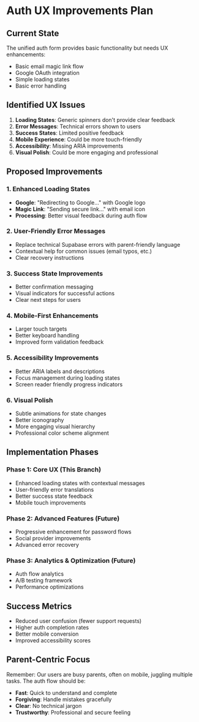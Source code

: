 # Auth UX Improvements Plan

## Current State
The unified auth form provides basic functionality but needs UX enhancements:
- Basic email magic link flow
- Google OAuth integration
- Simple loading states
- Basic error handling

## Identified UX Issues
1. **Loading States**: Generic spinners don't provide clear feedback
2. **Error Messages**: Technical errors shown to users
3. **Success States**: Limited positive feedback
4. **Mobile Experience**: Could be more touch-friendly
5. **Accessibility**: Missing ARIA improvements
6. **Visual Polish**: Could be more engaging and professional

## Proposed Improvements

### 1. Enhanced Loading States
- **Google**: "Redirecting to Google..." with Google logo
- **Magic Link**: "Sending secure link..." with email icon
- **Processing**: Better visual feedback during auth flow

### 2. User-Friendly Error Messages
- Replace technical Supabase errors with parent-friendly language
- Contextual help for common issues (email typos, etc.)
- Clear recovery instructions

### 3. Success State Improvements
- Better confirmation messaging
- Visual indicators for successful actions
- Clear next steps for users

### 4. Mobile-First Enhancements
- Larger touch targets
- Better keyboard handling
- Improved form validation feedback

### 5. Accessibility Improvements
- Better ARIA labels and descriptions
- Focus management during loading states
- Screen reader friendly progress indicators

### 6. Visual Polish
- Subtle animations for state changes
- Better iconography
- More engaging visual hierarchy
- Professional color scheme alignment

## Implementation Phases

### Phase 1: Core UX (This Branch)
- Enhanced loading states with contextual messages
- User-friendly error translations
- Better success state feedback
- Mobile touch improvements

### Phase 2: Advanced Features (Future)
- Progressive enhancement for password flows
- Social provider improvements
- Advanced error recovery

### Phase 3: Analytics & Optimization (Future)
- Auth flow analytics
- A/B testing framework
- Performance optimizations

## Success Metrics
- Reduced user confusion (fewer support requests)
- Higher auth completion rates
- Better mobile conversion
- Improved accessibility scores

## Parent-Centric Focus
Remember: Our users are busy parents, often on mobile, juggling multiple tasks. The auth flow should be:
- **Fast**: Quick to understand and complete
- **Forgiving**: Handle mistakes gracefully
- **Clear**: No technical jargon
- **Trustworthy**: Professional and secure feeling